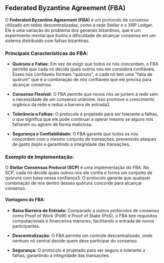 ## Federated Byzantine Agreement (FBA)

O **Federated Byzantine Agreement (FBA)** é um protocolo de consenso utilizado em redes descentralizadas, como a rede Stellar e o XRP Ledger. Ele é uma variação do problema dos generais bizantinos, que é um experimento mental que ilustra a dificuldade de alcançar consenso em um sistema distribuído com falhas bizantinas.

### Principais Características do FBA:

- **Quóruns e Fatias:** Em vez de exigir que todos os nós concordem, o FBA permite que cada nó decida quais outros nós ele considera confiáveis. Esses nós confiáveis formam "quóruns", e cada nó tem uma "fatia de quórum" que é a combinação de nós confiáveis que ele precisa para alcançar consenso.

- **Consenso Flexível:** O FBA permite que novos nós se juntem à rede sem a necessidade de um consenso unânime. Isso promove o crescimento orgânico da rede e reduz a barreira de entrada2.

- **Tolerância a Falhas:** O protocolo é projetado para ser tolerante a falhas, o que significa que ele pode continuar a operar mesmo se alguns nós falharem ou agirem de forma maliciosa.

- **Segurança e Confiabilidade:** O FBA garante que todos os nós concordem com o mesmo conjunto de transações, prevenindo ataques de gasto duplo e garantindo a integridade das transações.

### Exemplo de Implementação:

O **Stellar Consensus Protocol (SCP)** é uma implementação do FBA. No SCP, cada nó decide quais outros nós ele confia e forma um conjunto de quóruns com base nessa confiança3. O protocolo garante que qualquer combinação de nós dentro desses quóruns concorde para alcançar consenso.

#### Vantagens do FBA:

- **Baixa Barreira de Entrada:** Comparado a outros protocolos de consenso como Proof of Work (PoW) e Proof of Stake (PoS), o FBA tem requisitos computacionais e financeiros menores, facilitando a entrada de novos participantes.

- **Descentralização:** O FBA permite um controle descentralizado, onde nenhum nó central decide quem deve participar do consenso.

- **Segurança:** O protocolo é projetado para ser seguro e tolerante a falhas, garantindo a integridade das transações.